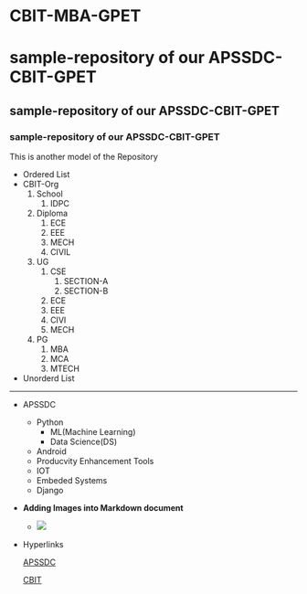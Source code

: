 # CBIT-MBA-GPET

# sample-repository of our APSSDC-CBIT-GPET
## sample-repository of our APSSDC-CBIT-GPET
### sample-repository of our APSSDC-CBIT-GPET
This is another model of the Repository
* Ordered List
* CBIT-Org
    1. School
        1. IDPC
    2. Diploma
        1. ECE
        2. EEE
        3. MECH
        4. CIVIL
    4. UG
        1. CSE
            1. SECTION-A
            2. SECTION-B
        3. ECE
        4. EEE
        5. CIVI
        6. MECH
    6. PG
        1. MBA
        2. MCA
        3. MTECH
* Unorderd List
----------------------------------------------------
* APSSDC
    - Python
        - ML(Machine Learning)
        - Data Science(DS)
    - Android
    - Producvity Enhancement Tools
    - IOT
    - Embeded Systems
    - Django
   
* **Adding Images into Markdown document**
   * <img src="https://resultsnew.com/wp-content/uploads/2018/03/CBIT-VBIT-Proddatur-Admissions.jpg">
* Hyperlinks 
  
  [APSSDC](https://github.com/AP-Skill-Development-Corporation/CBIT-MBA-GPET)
  
  [CBIT](https://www.google.com/search?q=cbit+pdtr&tbm=isch&ved=2ahUKEwjYv5TgrZvvAhVjg9gFHRRdBo0Q2-cCegQIABAA&oq=cb&gs_lcp=CgNpbWcQARgAMgQIIxAnMgUIABCxAzIFCAAQsQMyBQgAELEDMgUIABCxAzIICAAQsQMQgwEyBQgAELEDMggIABCxAxCDATIFCAAQsQMyCAgAELEDEIMBOgIIAFDI2AFY2dkBYP7jAWgAcAB4AIAByAGIAakCkgEFMS4wLjGYAQCgAQGqAQtnd3Mtd2l6LWltZ8ABAQ&sclient=img&ei=10tDYJj4LuOG4t4PlLqZ6Ag&bih=730&biw=1517&safe=active#imgrc=Dd4as-9qyoIzhM)

